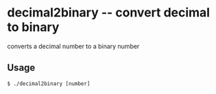 # decimal2binary -- convert decimal to binary

converts a decimal number to a binary number

Usage
-
    $ ./decimal2binary [number]

